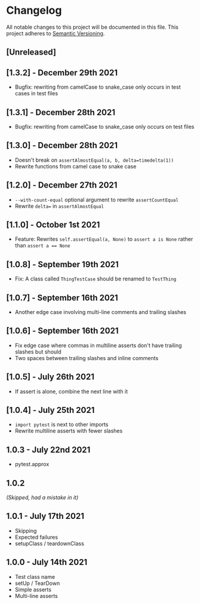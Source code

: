 # Changelog

All notable changes to this project will be documented in this file. This project adheres to [Semantic Versioning](https://semver.org/spec/v2.0.0.html).

## [Unreleased]

## [1.3.2] - December 29th 2021

- Bugfix: rewriting from camelCase to snake_case only occurs in test cases in test files

## [1.3.1] - December 28th 2021

- Bugfix: rewriting from camelCase to snake_case only occurs on test files

## [1.3.0] - December 28th 2021

- Doesn't break on `assertAlmostEqual(a, b, delta=timedelta(1))`
- Rewrite functions from camel case to snake case

## [1.2.0] - December 27th 2021

- `--with-count-equal` optional argument to rewrite `assertCountEqual`
- Rewrite `delta=` in `assertAlmostEqual`

## [1.1.0] - October 1st 2021

- Feature: Rewrites `self.assertEqual(a, None)` to `assert a is None` rather than `assert a == None`

## [1.0.8] - September 19th 2021

- Fix: A class called `ThingTestCase` should be renamed to `TestThing`

## [1.0.7] - September 16th 2021

- Another edge case involving multi-line comments and trailing slashes

## [1.0.6] - September 16th 2021

- Fix edge case where commas in multiline asserts don't have trailing slashes but should
- Two spaces between trailing slashes and inline comments

## [1.0.5] - July 26th 2021

- If assert is alone, combine the next line with it

## [1.0.4] - July 25th 2021

- `import pytest` is next to other imports
- Rewrite multiline asserts with fewer slashes

## 1.0.3 - July 22nd 2021

- pytest.approx

## 1.0.2

*(Skipped, had a mistake in it)*

## 1.0.1 - July 17th 2021

- Skipping
- Expected failures
- setupClass / teardownClass

## 1.0.0 - July 14th 2021

- Test class name
- setUp / TearDown
- Simple asserts
- Multi-line asserts
